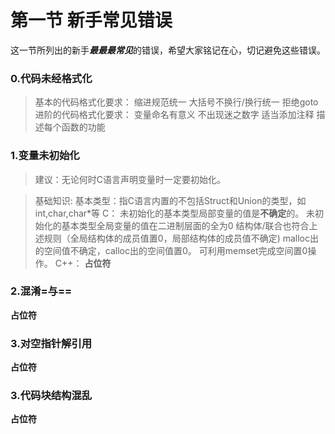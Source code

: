 # 第一节 新手常见错误

这一节所列出的新手***最最最常见***的错误，希望大家铭记在心，切记避免这些错误。

### 0.代码未经格式化

> 基本的代码格式化要求：
  > 缩进规范统一
  > 大括号不换行/换行统一
  > 拒绝goto
> 进阶的代码格式化要求：
  > 变量命名有意义
  > 不出现迷之数字
  > 适当添加注释
  > 描述每个函数的功能

### 1.变量未初始化

> 建议：无论何时C语言声明变量时一定要初始化。

> 基础知识:
  > 基本类型：指C语言内置的不包括Struct和Union的类型，如int,char,char\*等
C：
未初始化的基本类型局部变量的值是**不确定**的。
未初始化的基本类型全局变量的值在二进制层面的全为0
结构体/联合也符合上述规则（全局结构体的成员值置0，局部结构体的成员值不确定)
malloc出的空间值不确定，calloc出的空间值置0。
可利用memset完成空间置0操作。
C++：
**占位符**
### 2.混淆=与==
**占位符**
### 3.对空指针解引用
**占位符**
### 3.代码块结构混乱
**占位符**